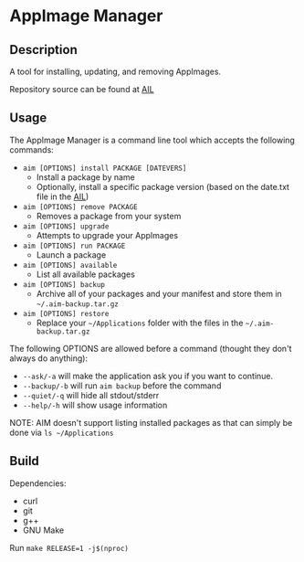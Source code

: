 # AppImage Manager

## Description

A tool for installing, updating, and removing AppImages.

Repository source can be found at [AIL](https://github.com/AppImageMan/ail.git)

## Usage

The AppImage Manager is a command line tool which accepts the following commands:

- `aim [OPTIONS] install PACKAGE [DATEVERS]`
   + Install a package by name
   + Optionally, install a specific package version (based on the date.txt file in the [AIL](https://github.com/AppImageMan/ail.git))
- `aim [OPTIONS] remove PACKAGE`
   + Removes a package from your system
- `aim [OPTIONS] upgrade`
   + Attempts to upgrade your AppImages
- `aim [OPTIONS] run PACKAGE`
   + Launch a package
- `aim [OPTIONS] available`
   + List all available packages
- `aim [OPTIONS] backup`
   + Archive all of your packages and your manifest and store them in `~/.aim-backup.tar.gz`
- `aim [OPTIONS] restore`
   + Replace your `~/Applications` folder with the files in the `~/.aim-backup.tar.gz`

The following OPTIONS are allowed before a command (thought they don't always do anything):

- `--ask/-a` will make the application ask you if you want to continue.
- `--backup/-b` will run `aim backup` before the command
- `--quiet/-q` will hide all stdout/stderr
- `--help/-h` will show usage information

NOTE: AIM doesn't support listing installed packages as that can simply be done via `ls ~/Applications`

## Build

Dependencies:

- curl
- git
- g++
- GNU Make

Run `make RELEASE=1 -j$(nproc)`

